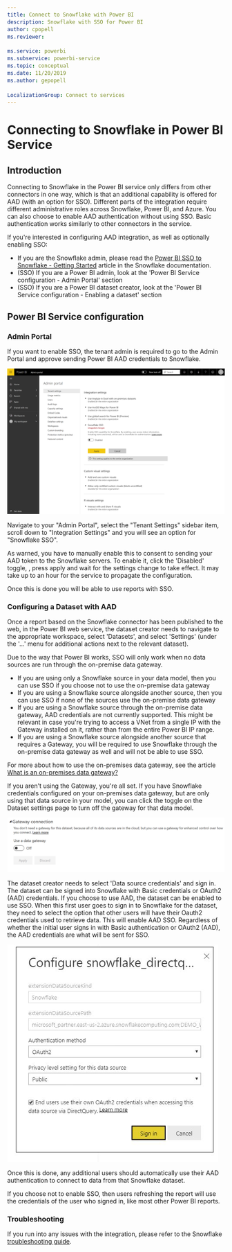 ```yaml
---
title: Connect to Snowflake with Power BI
description: Snowflake with SSO for Power BI
author: cpopell
ms.reviewer: 

ms.service: powerbi
ms.subservice: powerbi-service
ms.topic: conceptual
ms.date: 11/20/2019
ms.author: gepopell

LocalizationGroup: Connect to services
---
```

#  Connecting to Snowflake in Power BI Service

## Introduction

Connecting to Snowflake in the Power BI service only differs from other connectors in one way, which is that an additional capability is offered for AAD (with an option for SSO). Different parts of the integration require different administrative roles across Snowflake, Power BI, and Azure. You can also choose to enable AAD authentication without using SSO. Basic authentication works similarly to other connectors in the service.

If you're interested in configuring AAD integration, as well as optionally enabling SSO:
* If you are the Snowflake admin, please read the [Power BI SSO to Snowflake - Getting Started](https://docs.snowflake.net/manuals/LIMITEDACCESS/oauth-powerbi.html) article in the Snowflake documentation.
* (SSO) If you are a Power BI admin, look at the 'Power BI Service configuration - Admin Portal' section
* (SSO) If you are a Power BI dataset creator, look at the 'Power BI Service configuration - Enabling a dataset' section

## Power BI Service configuration

### Admin Portal

If you want to enable SSO, the tenant admin is required to go to the Admin Portal and approve sending Power BI AAD credentials to  Snowflake.

![Tenant admin setting for Snowflake SSO](media/service-connect-snowflake/snowflakessotenant.png)

Navigate to your "Admin Portal", select the "Tenant Settings" sidebar item, scroll down to "Integration Settings" and you will see an option for "Snowflake  SSO".

As warned, you have to manually enable this to consent to sending your AAD token to the  Snowflake  servers. To enable it, click the 'Disabled' toggle, , press apply and wait for the settings change to take effect. It may take up to an hour for the service to propagate the configuration.

Once this is done you will be able to use reports with SSO.

### Configuring a Dataset with AAD

Once a report based on the Snowflake connector has been published to the web, in the Power BI web service, the dataset creator needs to navigate to the appropriate workspace, select 'Datasets', and select 'Settings' (under the '...' menu for additional actions next to the relevant dataset).

Due to the way that Power BI works, SSO will only work when no data sources are run through the on-premise data gateway.

* If you are using only a Snowflake source in your data model, then you can use SSO if you choose not to use the on-premise data gateway
* If you are using a Snowflake source alongside another source, then you can use SSO if none of the sources use the on-premise data gateway
* If you are using a Snowflake source through the on-premise data gateway, AAD credentials are not currently supported. This might be relevant in case you're trying to access a VNet from a single IP with the Gateway installed on it, rather than from the entire Power BI IP range.
* If you are using a Snowflake source alongside another source that requires a Gateway, you will be required to use Snowflake through the on-premise data gateway as well and will not be able to use SSO.

For more about how to use the on-premises data gateway, see the article [What is an on-premises data gateway?](https://docs.microsoft.com/power-bi/service-gateway-onprem)

If you aren't using the Gateway, you're all set. If you have Snowflake credentials configured on your on-premises data gateway, but are only using that data source in your model, you can click the toggle on the Dataset settings page to turn off the gateway for that data model.

![Dataset setting to toggle off Gateway](media/service-connect-snowflake/snowflake_gateway_toggle_off.png)

The dataset creator needs to select 'Data source credentials' and sign in. The dataset can be signed into Snowflake with Basic credentials or OAuth2 (AAD) credentials. If you choose to use AAD, the dataset can be enabled to use SSO. When this first user goes to sign in to Snowflake  for the dataset, they need to select the option that other users will have their Oauth2 credentials used to retrieve data. This will enable AAD SSO. Regardless of whether the initial user signs in with Basic authentication or OAuth2 (AAD), the AAD credentials are what will be sent for SSO. 

![Dataset setting for Snowflake SSO](media/service-connect-snowflake/snowflakessocredui.png)

Once this is done, any additional users should automatically use their AAD authentication to connect to data from that Snowflake dataset.

If you choose not to enable SSO, then users refreshing the report will use the credentials of the user who signed in, like most other Power BI reports.

### Troubleshooting

If you run into any issues with the integration, please refer to the Snowflake [troubleshooting guide](https://docs.snowflake.net/manuals/LIMITEDACCESS/oauth-powerbi.html#troubleshooting).

